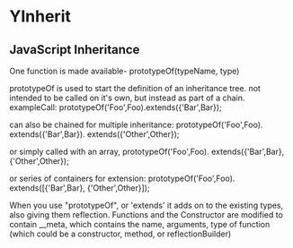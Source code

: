 YInherit
========

JavaScript Inheritance
-----------------------

One function is made available- prototypeOf(typeName, type)


prototypeOf is used to start the definition of an inheritance tree. not intended to be called on it's own, but instead
as part of a chain.
exampleCall:
prototypeOf('Foo',Foo).extends({'Bar',Bar});

can also be chained for multiple inheritance:
prototypeOf('Foo',Foo).
extends({'Bar',Bar}).
extends({'Other',Other});

or simply called with an array,
prototypeOf('Foo',Foo).
extends({'Bar',Bar}, {'Other',Other});

or series of containers for extension:
prototypeOf('Foo',Foo).
extends([{'Bar',Bar}, {'Other',Other}]);


When you use "prototypeOf", or 'extends' it adds on to the existing types, also giving them reflection.
Functions and the Constructor are modified to contain __meta, which contains the name, arguments, type of function 
(which could be a constructor, method, or reflectionBuilder)  